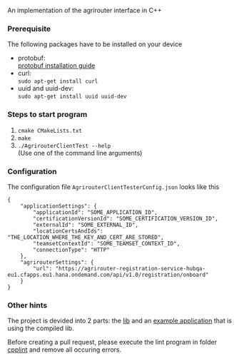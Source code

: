An implementation of the agrirouter interface in C++

### Prerequisite

The following packages have to be installed on your device

- protobuf: <br>
[protobuf installation guide](https://git.cci-net.de/cci/agrirouter_lib/wikis/install-protoc)
- curl: <br>
`sudo apt-get install curl`
- uuid and uuid-dev: <br>
`sudo apt-get install uuid uuid-dev`

### Steps to start program

1. `cmake CMakeLists.txt`
2. `make`
3. `./AgrirouterClientTest --help` <br>
(Use one of the command line arguments)

### Configuration

The configuration file `AgrirouterClientTesterConfig.json` looks like this

```
{
    "applicationSettings": {
        "applicationId": "SOME_APPLICATION_ID",
        "certificationVersionId": "SOME_CERTIFICATION_VERSION_ID",
        "externalId": "SOME_EXTERNAL_ID",
        "locationCertsAndIds": "THE_LOCATION_WHERE_THE_KEY_AND_CERT_ARE_STORED",
        "teamsetContextId": "SOME_TEAMSET_CONTEXT_ID",
        "connectionType": "HTTP"
    },
    "agrirouterSettings": {
        "url": "https://agrirouter-registration-service-hubqa-eu1.cfapps.eu1.hana.ondemand.com/api/v1.0/registration/onboard"
    }
}
```

### Other hints

The project is devided into 2 parts: the [lib](lib/AgrirouterClient) and an [example application](AgrirouterClientTester) that is using the compiled lib.

Before creating a pull request, please execute the lint program in folder [cpplint](cpplint) and remove all occuring errors.
 

